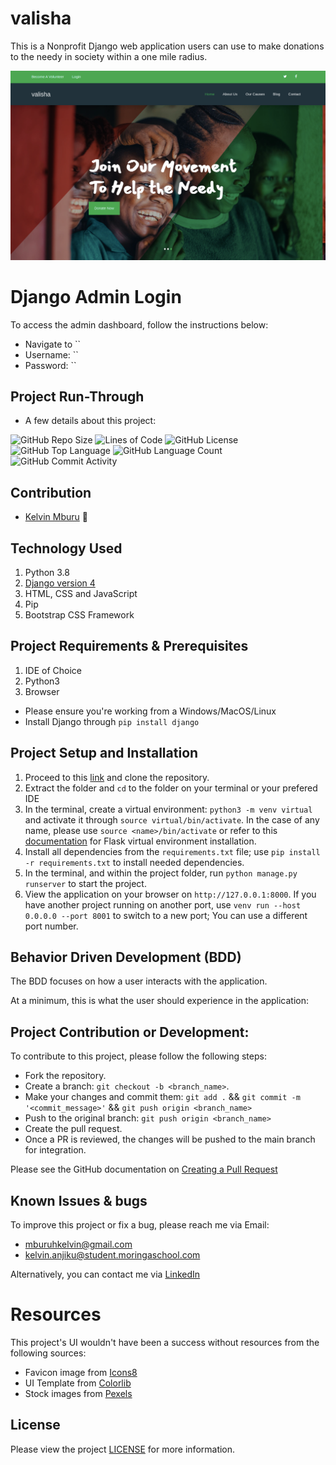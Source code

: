 # valisha
This is a Nonprofit Django web application users can use to make donations to the needy in society within a one mile radius.

![Site Screenshot](static/img/valisha.png)

# Django Admin Login
To access the admin dashboard, follow the instructions below:

* Navigate to ``
* Username: ``
* Password: ``

## Project Run-Through
* A few details about this project:

![GitHub Repo Size](https://img.shields.io/github/repo-size/kelvinmburu/valisha)
![Lines of Code](https://img.shields.io/tokei/lines/github/kelvinmburu/valisha)
![GitHub License](https://img.shields.io/github/license/kelvinmburu/valisha)
![GitHub Top Language](https://img.shields.io/github/languages/top/kelvinmburu/valisha)
![GitHub Language Count](https://img.shields.io/github/languages/count/kelvinmburu/valisha)
![GitHub Commit Activity](https://img.shields.io/github/commit-activity/w/kelvinmburu/valisha)

## Contribution
- [Kelvin Mburu](https://github.com/kelvinmburu) 📖

## Technology Used

1. Python 3.8
2. [Django version 4](https://docs.djangoproject.com/en/4.0/)
3. HTML, CSS and JavaScript
4. Pip
5. Bootstrap CSS Framework
## Project Requirements & Prerequisites

1. IDE of Choice
2. Python3
3. Browser

* Please ensure you're working from a Windows/MacOS/Linux
* Install Django through `pip install django`

## Project Setup and Installation

1. Proceed to this [link](https://github.com/kelvinmburu/valisha.git) and clone the repository.
2. Extract the folder and `cd` to the folder on your terminal or your prefered IDE
3. In the terminal, create a virtual environment: `python3 -m venv virtual` and activate it through `source virtual/bin/activate`. In the case of any name, please use `source <name>/bin/activate` or refer to this [documentation](https://stackoverflow.com/questions/31252791/flask-importerror-no-module-named-flask) for Flask virtual environment installation.
4. Install all dependencies from the `requirements.txt` file; use `pip install -r requirements.txt` to install needed dependencies.
6. In the terminal, and within the project folder, run `python manage.py runserver` to start the project.
7. View the application on your browser on `http://127.0.0.1:8000`. If you have another project running on another port, use `venv run --host 0.0.0.0 --port 8001` to switch to a new port; You can use a different port number.

## Behavior Driven Development (BDD)

The BDD focuses on how a user interacts with the application.

At a minimum, this is what the user should experience in the application:


## Project Contribution or Development:

To contribute to this project, please follow the following steps:
* Fork the repository.
* Create a branch: `git checkout -b <branch_name>`.
* Make your changes and commit them: `git add .` && `git commit -m '<commit_message>'` && `git push origin <branch_name>`
* Push to the original branch: `git push origin <branch_name>`
* Create the pull request.
* Once a PR is reviewed, the changes will be pushed to the main branch for integration.

Please see the GitHub documentation on [Creating a Pull Request](https://help.github.com/en/github/collaborating-with-issues-and-pull-requests/creating-a-pull-request)

## Known Issues & bugs

To improve this project or fix a bug, please reach me via Email:
* [mburuhkelvin@gmail.com](mailto:mburuhkelvin@gmail.com)
* [kelvin.anjiku@student.moringaschool.com](mailto:kelvin.anjiku@student.moringaschool.com)

Alternatively, you can contact me via [LinkedIn](https://www.linkedin.com/in/kelvin-m-560a25135/)

# Resources
This project's UI wouldn't have been a success without resources from the following sources:
* Favicon image from [Icons8](https://icons8.com/)
* UI Template from [Colorlib](https://colorlib.com/)
* Stock images from [Pexels](https://www.pexels.com/)
## License

Please view the project [LICENSE](LICENSE) for more information.
